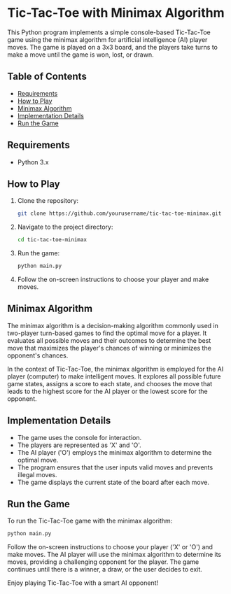 # Tic-Tac-Toe with Minimax Algorithm

This Python program implements a simple console-based Tic-Tac-Toe game using the minimax algorithm for artificial intelligence (AI) player moves. The game is played on a 3x3 board, and the players take turns to make a move until the game is won, lost, or drawn.

## Table of Contents

- [Requirements](#requirements)
- [How to Play](#how-to-play)
- [Minimax Algorithm](#minimax-algorithm)
- [Implementation Details](#implementation-details)
- [Run the Game](#run-the-game)

## Requirements

- Python 3.x

## How to Play

1. Clone the repository:

   ```bash
   git clone https://github.com/yourusername/tic-tac-toe-minimax.git
   ```

2. Navigate to the project directory:

   ```bash
   cd tic-tac-toe-minimax
   ```

3. Run the game:

   ```bash
   python main.py
   ```

4. Follow the on-screen instructions to choose your player and make moves.

## Minimax Algorithm

The minimax algorithm is a decision-making algorithm commonly used in two-player turn-based games to find the optimal move for a player. It evaluates all possible moves and their outcomes to determine the best move that maximizes the player's chances of winning or minimizes the opponent's chances.

In the context of Tic-Tac-Toe, the minimax algorithm is employed for the AI player (computer) to make intelligent moves. It explores all possible future game states, assigns a score to each state, and chooses the move that leads to the highest score for the AI player or the lowest score for the opponent.

## Implementation Details

- The game uses the console for interaction.
- The players are represented as 'X' and 'O'.
- The AI player ('O') employs the minimax algorithm to determine the optimal move.
- The program ensures that the user inputs valid moves and prevents illegal moves.
- The game displays the current state of the board after each move.

## Run the Game

To run the Tic-Tac-Toe game with the minimax algorithm:

```bash
python main.py
```

Follow the on-screen instructions to choose your player ('X' or 'O') and make moves. The AI player will use the minimax algorithm to determine its moves, providing a challenging opponent for the player. The game continues until there is a winner, a draw, or the user decides to exit.

Enjoy playing Tic-Tac-Toe with a smart AI opponent!
